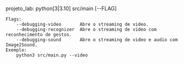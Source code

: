 projeto_lab: python[3|3.10] src/main [--FLAG]

    Flags:
        --debugging-video       Abre o streaming de video.
        --debugging-recognizer  Abre o streaming de video com reconhecimento de gestos.
        --debugging-sound       Abre o streaming de video e audio com Image2Sound.
    Exemplo:
        python3 src/main.py --video
